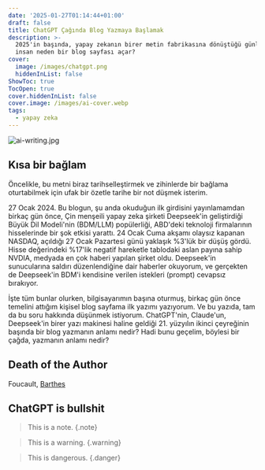 ```yaml
---
date: '2025-01-27T01:14:44+01:00'
draft: false
title: ChatGPT Çağında Blog Yazmaya Başlamak
description: >-
  2025'in başında, yapay zekanın birer metin fabrikasına dönüştüğü günlerde,
  insan neden bir blog sayfası açar?
cover:
  image: /images/chatgpt.png
  hiddenInList: false
ShowToc: true
TocOpen: true
cover.hiddenInList: false
cover.image: /images/ai-cover.webp
tags:
  - yapay zeka
---
```


![ai-writing.jpg]({{site.baseurl}}/static/images/ai-writing.jpg)

## Kısa bir bağlam

Öncelikle, bu metni biraz tarihselleştirmek ve zihinlerde bir bağlama oturtabilmek için ufak bir özetle tarihe bir not düşmek isterim.

27 Ocak 2024.
Bu blogun, şu anda okuduğun ilk girdisini yayınlamamdan birkaç gün önce, Çin menşeili yapay zeka şirketi Deepseek'in geliştirdiği Büyük Dil Modeli'nin (BDM/LLM) popülerliği, ABD'deki teknoloji firmalarının hisselerinde bir şok etkisi yarattı. 24 Ocak Cuma akşamı olaysız kapanan NASDAQ, açıldığı 27 Ocak Pazartesi günü yaklaşık %3'lük bir düşüş gördü. Hisse değerindeki %17'lik negatif hareketle tablodaki aslan payına sahip NVDIA, medyada en çok haberi yapılan şirket oldu. Deepseek'in sunucularına saldırı düzenlendiğine dair haberler okuyorum, ve gerçekten de Deepseek'in BDM'i kendisine verilen istekleri (prompt) cevapsız bırakıyor.

İşte tüm bunlar olurken, bilgisayarımın başına oturmuş, birkaç gün önce temelini attığım kişisel blog sayfama ilk yazımı yazıyorum. Ve bu yazıda, tam da bu soru hakkında düşünmek istiyorum. ChatGPT'nin, Claude'un, Deepseek'in birer yazı makinesi haline geldiği 21. yüzyılın ikinci çeyreğinin başında bir blog yazmanın anlamı nedir? Hadi bunu geçelim, böylesi bir çağda, yazmanın anlamı nedir?

## Death of the Author

Foucault, [Barthes](https://en.wikipedia.org/wiki/The_Death_of_the_Author)

## ChatGPT is bullshit



> This is a note.
{.note}

> This is a warning.
{.warning}

> This is dangerous.
{.danger}
